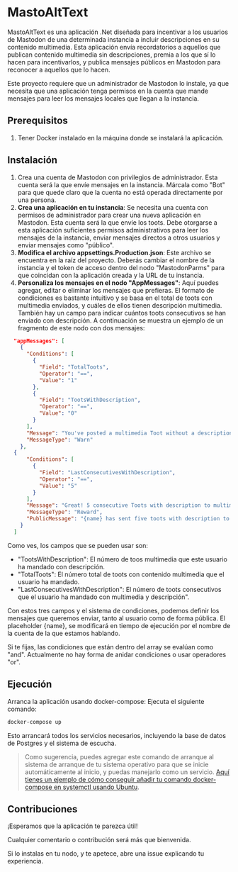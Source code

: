 # MastoAltText

MastoAltText es una aplicación .Net diseñada para incentivar a los usuarios de Mastodon de una determinada instancia a incluir descripciones en su contenido multimedia. Esta aplicación envía recordatorios a aquellos que publican contenido multimedia sin descripciones, premia a los que sí lo hacen para incentivarlos, y publica mensajes públicos en Mastodon para reconocer a aquellos que lo hacen.

Este proyecto requiere que un administrador de Mastodon lo instale, ya que necesita que una aplicación tenga permisos en la cuenta que mande mensajes para leer los mensajes locales que llegan a la instancia.

## Prerequisitos

1. Tener Docker instalado en la máquina donde se instalará la aplicación.

## Instalación

1. Crea una cuenta de Mastodon con privilegios de administrador. Esta cuenta será la que envíe mensajes en la instancia. Márcala como "Bot" para que quede claro que la cuenta no está operada directamente por una persona.
2. **Crea una aplicación en tu instancia**: Se necesita una cuenta con permisos de administrador para crear una nueva aplicación en Mastodon. Esta cuenta será la que envíe los toots. Debe otorgarse a esta aplicación suficientes permisos administrativos para leer los mensajes de la instancia, enviar mensajes directos a otros usuarios y enviar mensajes como "público".
3. **Modifica el archivo appsettings.Production.json**: Este archivo se encuentra en la raíz del proyecto. Deberás cambiar el nombre de la instancia y el token de acceso dentro del nodo "MastodonParms" para que coincidan con la aplicación creada y la URL de tu instancia.
4. **Personaliza los mensajes en el nodo "AppMessages"**: Aquí puedes agregar, editar o eliminar los mensajes que prefieras. El formato de condiciones es bastante intuitivo y se basa en el total de toots con multimedia enviados, y cuáles de ellos tienen descripción multimedia. También hay un campo para indicar cuántos toots consecutivos se han enviado con descripción. A continuación se muestra un ejemplo de un fragmento de este nodo con dos mensajes:

```json
  "appMessages": [
    {
      "Conditions": [
        {
          "Field": "TotalToots",
          "Operator": "==",
          "Value": "1"
        },
        {
          "Field": "TootsWithDescription",
          "Operator": "==",
          "Value": "0"
        }
      ],
      "Message": "You've posted a multimedia Toot without a description. This node wants to be inclusive. Remember to put a description on your multimedia Toots so everyone can enjoy them. (This is a private message, only you can see it)",
      "MessageType": "Warn"
    },
  {
      "Conditions": [
        {
          "Field": "LastConsecutivesWithDescription",
          "Operator": "==",
          "Value": "5"
        }
      ],
      "Message": "Great! 5 consecutive Toots with description to multimedia content!! This makes this Mastodon node much more inclusive, keep it up!",
      "MessageType": "Reward",
      "PublicMessage": "{name} has sent five toots with description to multimedia content. Thanks to people like {name} this node is more inclusive! Long live {name}! 🎆🎆"
    }
  ]
```

Como ves, los campos que se pueden usar son:
  
- "TootsWithDescription": El número de toos multimedia que este usuario ha mandado con descripción.
- "TotalToots": El número total de toots con contenido multimedia que el usuario ha mandado.
- "LastConsecutivesWithDescription": El número de toots consecutivos que el usuario ha mandado con multimedia y descripción".

Con estos tres campos y el sistema de condiciones, podemos definir los mensajes que queremos enviar, tanto al usuario como de forma pública. El placeholder {name}, se modificará en tiempo de ejecución por el nombre de la cuenta de la que estamos hablando.

Si te fijas, las condiciones que están dentro del array se evalúan como "and". Actualmente no hay forma de anidar condiciones o usar operadores "or".

## Ejecución

Arranca la aplicación usando docker-compose: Ejecuta el siguiente comando:

```bash
docker-compose up
```

Esto arrancará todos los servicios necesarios, incluyendo la base de datos de Postgres y el sistema de escucha. 

>Como sugerencia, puedes agregar este comando de arranque al sistema de arranque de tu sistema operativo para que se inicie automáticamente al inicio, y puedas manejarlo como un servicio. [Aquí tienes un ejemplo de cómo conseguir añadir tu comando docker-compose en systemctl usando Ubuntu](https://gist.github.com/mosquito/b23e1c1e5723a7fd9e6568e5cf91180f).

## Contribuciones

¡Esperamos que la aplicación te parezca útil!

Cualquier comentario o contribución será más que bienvenida. 

Si lo instalas en tu nodo, y te apetece, abre una issue explicando tu experiencia.

